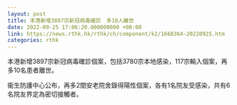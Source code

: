```yaml
---
layout: post
title: 本港新增3897宗新冠病毒確診　多10人離世
date: 2022-09-25 17:06:20.000000000 +08:00
link: https://news.rthk.hk/rthk/ch/component/k2/1668364-20220925.htm
categories: rthk
---
```


本港新增3897宗新冠病毒確診個案，包括3780宗本地感染，117宗輸入個案，再多10名患者離世。

衞生防護中心公布，再多2間安老院舍錄得陽性個案，各有1名院友受感染，共有6名院友界定為密切接觸者。
